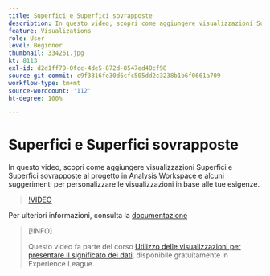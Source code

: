 ```yaml
---
title: Superfici e Superfici sovrapposte
description: In questo video, scopri come aggiungere visualizzazioni Superfici e Superfici sovrapposte al progetto in Analysis Workspace e alcuni suggerimenti per personalizzare le visualizzazioni in base alle tue esigenze.
feature: Visualizations
role: User
level: Beginner
thumbnail: 334261.jpg
kt: 8113
exl-id: d2d1ff79-0fcc-4de5-872d-8547ed48cf98
source-git-commit: c9f3316fe30d6cfc505dd2c3238b1b6f0661a709
workflow-type: tm+mt
source-wordcount: '112'
ht-degree: 100%

---
```


# Superfici e Superfici sovrapposte

In questo video, scopri come aggiungere visualizzazioni Superfici e Superfici sovrapposte al progetto in Analysis Workspace e alcuni suggerimenti per personalizzare le visualizzazioni in base alle tue esigenze.

>[!VIDEO](https://video.tv.adobe.com/v/334261/?quality=12&learn=on)

Per ulteriori informazioni, consulta la [documentazione](https://experienceleague.adobe.com/docs/analytics/analyze/analysis-workspace/visualizations/area.html?lang=it#)

>[!INFO]
>
> Questo video fa parte del corso [Utilizzo delle visualizzazioni per presentare il significato dei dati](https://experienceleague.adobe.com/?recommended=Analytics-U-1-2021.1.visualizations&amp;lang=it), disponibile gratuitamente in Experience League.
